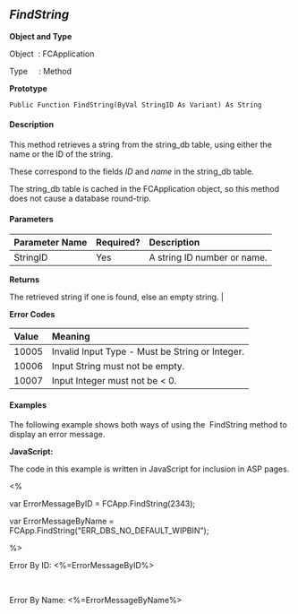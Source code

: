 _FindString_
---------
**Object and Type**

Object  : FCApplication

Type     : Method

**Prototype**

```
Public Function FindString(ByVal StringID As Variant) As String
```

#### Description

This method retrieves a string from the string_db table, using either the name or the ID of the string.

These correspond to the fields _ID_ and _name_ in the string_db table.

The string_db table is cached in the FCApplication object, so this method does not cause a database round-trip.

#### Parameters

| Parameter Name | Required? | Description |
|:--- |:--- |:--- |
| StringID | Yes | A string ID number or name. |

**Returns**

The retrieved string if one is found, else an empty string. |

**Error Codes**

| Value | Meaning |
|:--- |:--- |
| 10005 | Invalid Input Type - Must be String or Integer. |
| 10006 | Input String must not be empty. |
| 10007 | Input Integer must not be < 0. |

#### Examples

The following example shows both ways of using the  FindString method to display an error message.

**JavaScript:**

The code in this example is written in JavaScript for inclusion in ASP pages.

<%

var ErrorMessageByID = FCApp.FindString(2343);

var ErrorMessageByName = FCApp.FindString("ERR_DBS_NO_DEFAULT_WIPBIN");

%>

Error By ID: <%=ErrorMessageByID%>

<BR>

Error By Name: <%=ErrorMessageByName%>
